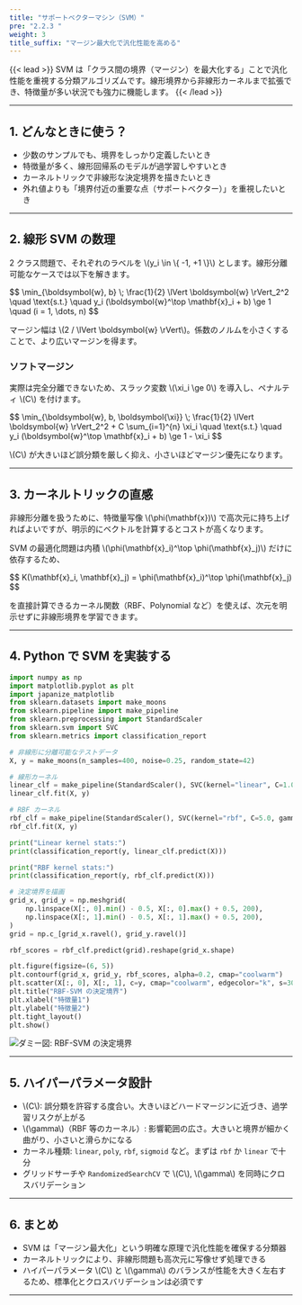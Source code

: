 ```yaml
---
title: "サポートベクターマシン（SVM）"
pre: "2.2.3 "
weight: 3
title_suffix: "マージン最大化で汎化性能を高める"
---
```


{{< lead >}}
SVM は「クラス間の境界（マージン）を最大化する」ことで汎化性能を重視する分類アルゴリズムです。線形境界から非線形カーネルまで拡張でき、特徴量が多い状況でも強力に機能します。
{{< /lead >}}

---

## 1. どんなときに使う？

- 少数のサンプルでも、境界をしっかり定義したいとき  
- 特徴量が多く、線形回帰系のモデルが過学習しやすいとき  
- カーネルトリックで非線形な決定境界を描きたいとき  
- 外れ値よりも「境界付近の重要な点（サポートベクター）」を重視したいとき

---

## 2. 線形 SVM の数理

2 クラス問題で、それぞれのラベルを \\(y_i \\in \\{ -1, +1 \\}\\) とします。線形分離可能なケースでは以下を解きます。

\$$
\\min_{\\boldsymbol{w}, b} \\; \\frac{1}{2} \\lVert \\boldsymbol{w} \\rVert_2^2
\\quad \\text{s.t.} \\quad
y_i (\\boldsymbol{w}^\\top \\mathbf{x}_i + b) \\ge 1 \\quad (i = 1, \\dots, n)
\$$

マージン幅は \\(2 / \\lVert \\boldsymbol{w} \\rVert\\)。係数のノルムを小さくすることで、より広いマージンを得ます。

### ソフトマージン

実際は完全分離できないため、スラック変数 \\(\\xi_i \\ge 0\\) を導入し、ペナルティ \\(C\\) を付けます。

\$$
\\min_{\\boldsymbol{w}, b, \\boldsymbol{\\xi}} \\; \\frac{1}{2} \\lVert \\boldsymbol{w} \\rVert_2^2 + C \\sum_{i=1}^{n} \\xi_i
\\quad \\text{s.t.} \\quad
y_i (\\boldsymbol{w}^\\top \\mathbf{x}_i + b) \\ge 1 - \\xi_i
\$$

\\(C\\) が大きいほど誤分類を厳しく抑え、小さいほどマージン優先になります。

---

## 3. カーネルトリックの直感

非線形分離を扱うために、特徴量写像 \\(\\phi(\\mathbf{x})\\) で高次元に持ち上げればよいですが、明示的にベクトルを計算するとコストが高くなります。

SVM の最適化問題は内積 \\(\\phi(\\mathbf{x}_i)^\\top \\phi(\\mathbf{x}_j)\\) だけに依存するため、

\$$
K(\\mathbf{x}_i, \\mathbf{x}_j) = \\phi(\\mathbf{x}_i)^\\top \\phi(\\mathbf{x}_j)
\$$

を直接計算できるカーネル関数（RBF、Polynomial など）を使えば、次元を明示せずに非線形境界を学習できます。

---

## 4. Python で SVM を実装する

```python
import numpy as np
import matplotlib.pyplot as plt
import japanize_matplotlib
from sklearn.datasets import make_moons
from sklearn.pipeline import make_pipeline
from sklearn.preprocessing import StandardScaler
from sklearn.svm import SVC
from sklearn.metrics import classification_report

# 非線形に分離可能なテストデータ
X, y = make_moons(n_samples=400, noise=0.25, random_state=42)

# 線形カーネル
linear_clf = make_pipeline(StandardScaler(), SVC(kernel="linear", C=1.0))
linear_clf.fit(X, y)

# RBF カーネル
rbf_clf = make_pipeline(StandardScaler(), SVC(kernel="rbf", C=5.0, gamma=0.5))
rbf_clf.fit(X, y)

print("Linear kernel stats:")
print(classification_report(y, linear_clf.predict(X)))

print("RBF kernel stats:")
print(classification_report(y, rbf_clf.predict(X)))

# 決定境界を描画
grid_x, grid_y = np.meshgrid(
    np.linspace(X[:, 0].min() - 0.5, X[:, 0].max() + 0.5, 200),
    np.linspace(X[:, 1].min() - 0.5, X[:, 1].max() + 0.5, 200),
)
grid = np.c_[grid_x.ravel(), grid_y.ravel()]

rbf_scores = rbf_clf.predict(grid).reshape(grid_x.shape)

plt.figure(figsize=(6, 5))
plt.contourf(grid_x, grid_y, rbf_scores, alpha=0.2, cmap="coolwarm")
plt.scatter(X[:, 0], X[:, 1], c=y, cmap="coolwarm", edgecolor="k", s=30)
plt.title("RBF-SVM の決定境界")
plt.xlabel("特徴量1")
plt.ylabel("特徴量2")
plt.tight_layout()
plt.show()
```

![ダミー図: RBF-SVM の決定境界](/images/placeholder_regression.png)

---

## 5. ハイパーパラメータ設計

- \\(C\\): 誤分類を許容する度合い。大きいほどハードマージンに近づき、過学習リスクが上がる  
- \\(\\gamma\\)（RBF 等のカーネル）: 影響範囲の広さ。大きいと境界が細かく曲がり、小さいと滑らかになる  
- カーネル種類: `linear`, `poly`, `rbf`, `sigmoid` など。まずは `rbf` か `linear` で十分  
- グリッドサーチや `RandomizedSearchCV` で \\(C\\), \\(\\gamma\\) を同時にクロスバリデーション

---

## 6. まとめ

- SVM は「マージン最大化」という明確な原理で汎化性能を確保する分類器  
- カーネルトリックにより、非線形問題も高次元に写像せず処理できる  
- ハイパーパラメータ \\(C\\) と \\(\\gamma\\) のバランスが性能を大きく左右するため、標準化とクロスバリデーションは必須です

---
